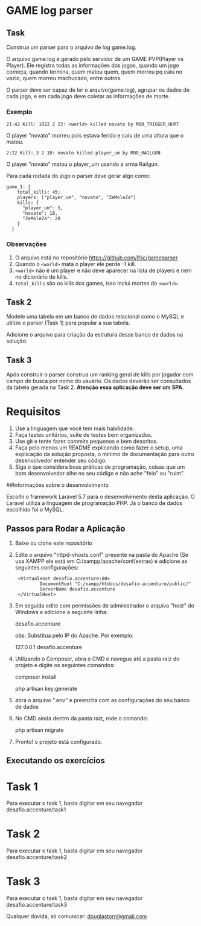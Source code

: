 # GAME log parser

## Task 

Construa um parser para o arquivo de log game.log.

O arquivo game.log é gerado pelo servidor de um GAME PVP(Player vs Player). Ele registra todas as informações dos jogos, quando um jogo começa, quando termina, quem matou quem, quem morreu pq caiu no vazio, quem morreu machucado, entre outros.

O parser deve ser capaz de ler o arquivo(game.log), agrupar os dados de cada jogo, e em cada jogo deve coletar as informações de morte.

### Exemplo

  	21:42 Kill: 1022 2 22: <world> killed novato by MOD_TRIGGER_HURT
  
  O player "novato" morreu pois estava ferido e caiu de uma altura que o matou.

  	2:22 Kill: 3 2 10: novato killed player_um by MOD_RAILGUN
  
  O player "novato" matou o player_um usando a arma Railgun.
  
Para cada rodada do jogo o parser deve gerar algo como:

    game_1: {
	    total_kills: 45;
	    players: ["player_um", "novato", "ZeMoleZa"]
	    kills: {
	      "player_um": 5,
	      "novato": 18,
	      "ZeMoleZa": 20
	    }
	  }

### Observações
1. O arquivo está no repositório https://github.com/jfsc/gameparser
2. Quando o `<world>` mata o player ele perde -1 kill.
3. `<world>` não é um player e não deve aparecer na lista de players e nem no dicionário de kills.
4. `total_kills` são os kills dos games, isso inclui mortes do `<world>`.

## Task 2
Modele uma tabela em um banco de dados relacional como o MySQL e utilize o parser (Task 1) para popular a sua tabela.

Adicione o arquivo para criação da estrutura desse banco de dados na solução.

## Task 3
Após construir o parser construa um ranking geral de kills por jogador com campo de busca por nome do usuário. Os dados deverão ser consultados da tabela gerada na Task 2. **Atenção essa aplicação deve ser um SPA**.

# Requisitos

1. Use a linguagem que você tem mais habilidade.
2. Faça testes unitários, suite de testes bem organizados.
3. Use git e tente fazer commits pequenos e bem descritos.
4. Faça pelo menos um README explicando como fazer o setup, uma explicação da solução proposta, o mínimo de documentação para outro desenvolvedor entender seu código.
5. Siga o que considera boas práticas de programação, coisas que um bom desenvolvedor olhe no seu código e não ache "feio" ou "ruim".

##Informações sobre o desenvolvimento

Escolhi o framework Laravel 5.7 para o desenvolvimento desta aplicação. O Laravel utiliza a linguagem de programação PHP. Já o banco de dados escolhido foi o MySQL.

## Passos para Rodar a Aplicação

1. Baixe ou clone este repositório
2. Edite o arquivo "httpd-vhosts.conf" presente na pasta do Apache (Se usa XAMPP ele está em C:/xampp/apache/conf/extras) e adicione as seguintes configurações:

		<VirtualHost desafio.accenture:80>
				DocumentRoot "C:/xampp/htdocs/desafio-accenture/public/"
				ServerName desafio.accenture
		</VirtualHost>
3. Em seguida edite com permissões de administrador o arquivo "host" do Windows e adicione a seguinte linha:

	<IP DO SERVIDOR>		desafio.accenture

	obs: Substitua <IP DO SERVIDOR> pelo IP do Apache. Por exemplo:

	127.0.0.1		desafio.accenture

4. Utilizando o Composer, abra o CMD e navegue até a pasta raiz do projeto e digite os seguintes comandos:

	composer install

	php artisan key:generate

5. abra o arquivo ".env" e preencha com as configurações do seu banco de dados

6. No CMD ainda dentro da pasta raiz, rode o comando:

	php artisan migrate

7. Pronto! o projeto está configurado. 

## Executando os exercícios

# Task 1

Para executar o task 1, basta digitar em seu navegador desafio.accenture/task1

# Task 2

Para executar o task 1, basta digitar em seu navegador desafio.accenture/task2

# Task 3

Para executar o task 1, basta digitar em seu navegador desafio.accenture/task3



Qualquer dúvida, só comunicar: douglastorr@gmail.com


